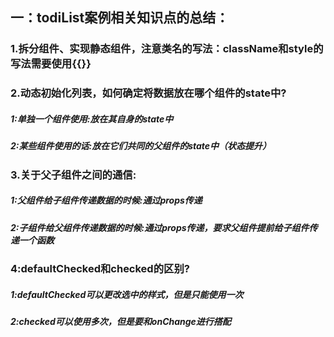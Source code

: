 ## 一：todiList案例相关知识点的总结：

###  1.拆分组件、实现静态组件，注意类名的写法：className和style的写法需要使用{{}}

### 2.动态初始化列表，如何确定将数据放在哪个组件的state中?

#####             1:单独一个组件使用:放在其自身的state中

#####             2:某些组件使用的话:放在它们共同的父组件的state中（状态提升）

### 3.关于父子组件之间的通信:

#####              1:父组件给子组件传递数据的时候:通过props传递

#####              2:子组件给父组件传递数据的时候:通过props传递，要求父组件提前给子组件传递一个函数  

### 4:defaultChecked和checked的区别?

##### 		1:defaultChecked可以更改选中的样式，但是只能使用一次

##### 		2:checked可以使用多次，但是要和onChange进行搭配





